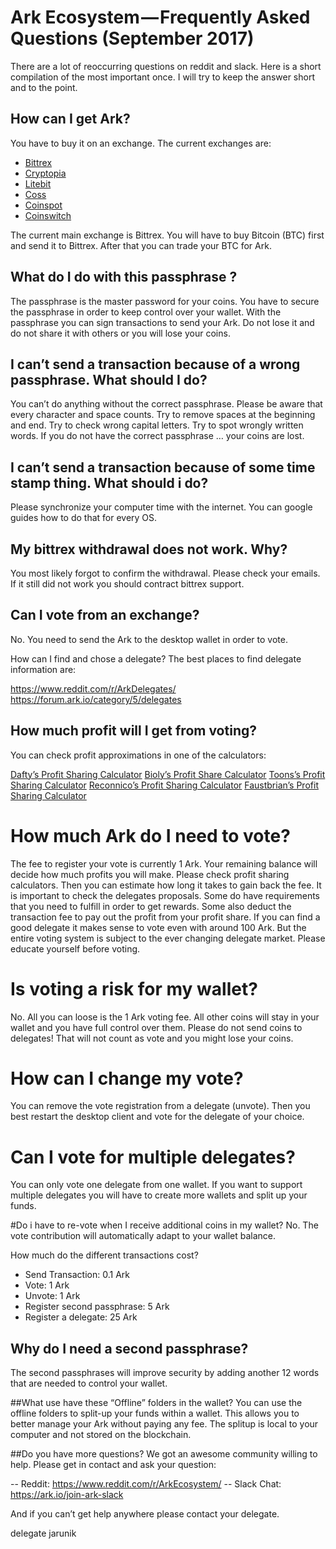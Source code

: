 # Ark Ecosystem — Frequently Asked Questions (September 2017)
There are a lot of reoccurring questions on reddit and slack. Here is a short compilation of the most important once. I will try to keep the answer short and to the point.

## How can I get Ark?
You have to buy it on an exchange. The current exchanges are:

- [Bittrex](https://bittrex.com/)
- [Cryptopia](https://www.cryptopia.co.nz/Exchange/?market=ARK_BTC)
- [Litebit](https://www.cryptopia.co.nz/Exchange/?market=ARK_BTC)
- [Coss](https://coss.io/)
- [Coinspot](https://www.coinspot.com.au/buy/ark)
- [Coinswitch](https://www.coinswitch.co/)

The current main exchange is Bittrex. You will have to buy Bitcoin (BTC) first and send it to Bittrex. After that you can trade your BTC for Ark.

## What do I do with this passphrase ?
The passphrase is the master password for your coins. You have to secure the passphrase in order to keep control over your wallet. With the passphrase you can sign transactions to send your Ark. Do not lose it and do not share it with others or you will lose your coins.

## I can’t send a transaction because of a wrong passphrase. What should I do?
You can’t do anything without the correct passphrase. Please be aware that every character and space counts. Try to remove spaces at the beginning and end. Try to check wrong capital letters. Try to spot wrongly written words. If you do not have the correct passphrase … your coins are lost.

## I can’t send a transaction because of some time stamp thing. What should i do?
Please synchronize your computer time with the internet. You can google guides how to do that for every OS.

## My bittrex withdrawal does not work. Why?
You most likely forgot to confirm the withdrawal. Please check your emails. If it still did not work you should contract bittrex support.

## Can I vote from an exchange?
No. You need to send the Ark to the desktop wallet in order to vote.

How can I find and chose a delegate?
The best places to find delegate information are:

https://www.reddit.com/r/ArkDelegates/
https://forum.ark.io/category/5/delegates

## How much profit will I get from voting?
You can check profit approximations in one of the calculators:

[Dafty’s Profit Sharing Calculator](https://docs.google.com/spreadsheets/d/1FGo3FkC3uSWXGHatPQyny2brMWjAIJsHFCR-Lhkl_m0/edit?usp=sharing)
[Bioly’s Profit Share Calculator](http://pool.arkno.de/calculator.php)
[Toons’s Profit Sharing Calculator](https://docs.google.com/spreadsheets/d/1dmFKza6cM3DYaNbKLlZg2rx6rZL5iLcYRLK5eEXXqD8/edit#gid=0)
[Reconnico’s Profit Sharing Calculator](http://calculator.reconnico.com/)
[Faustbrian’s Profit Sharing Calculator](https://delegates.arkx.io/calculator)

# How much Ark do I need to vote?
The fee to register your vote is currently 1 Ark. Your remaining balance will decide how much profits you will make. Please check profit sharing calculators. Then you can estimate how long it takes to gain back the fee. It is important to check the delegates proposals. Some do have requirements that you need to fulfill in order to get rewards. Some also deduct the transaction fee to pay out the profit from your profit share. If you can find a good delegate it makes sense to vote even with around 100 Ark. But the entire voting system is subject to the ever changing delegate market. Please educate yourself before voting.

# Is voting a risk for my wallet?
No. All you can loose is the 1 Ark voting fee. All other coins will stay in your wallet and you have full control over them. Please do not send coins to delegates! That will not count as vote and you might lose your coins.

# How can I change my vote?
You can remove the vote registration from a delegate (unvote). Then you best restart the desktop client and vote for the delegate of your choice.

# Can I vote for multiple delegates?
You can only vote one delegate from one wallet. If you want to support multiple delegates you will have to create more wallets and split up your funds.

#Do i have to re-vote when I receive additional coins in my wallet?
No. The vote contribution will automatically adapt to your wallet balance.

How much do the different transactions cost?
- Send Transaction: 0.1 Ark
- Vote: 1 Ark
- Unvote: 1 Ark
- Register second passphrase: 5 Ark
- Register a delegate: 25 Ark

## Why do I need a second passphrase?
The second passphrases will improve security by adding another 12 words that are needed to control your wallet.

##What use have these “Offline” folders in the wallet?
You can use the offline folders to split-up your funds within a wallet. This allows you to better manage your Ark without paying any fee. The splitup is local to your computer and not stored on the blockchain.

##Do you have more questions?
We got an awesome community willing to help. Please get in contact and ask your question:

-- Reddit: https://www.reddit.com/r/ArkEcosystem/
-- Slack Chat: https://ark.io/join-ark-slack

And if you can’t get help anywhere please contact your delegate.

delegate jarunik
